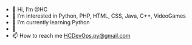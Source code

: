 - 👋 Hi, I’m @HC
- 👀 I’m interested in Python, PHP, HTML, CSS, Java, C++, VideoGames
- 🌱 I’m currently learning Python
- 💞️ 
- 📫 How to reach me HCDevOps.py@gmail.com

<!---
kuzho/kuzho is a ✨ special ✨ repository because its `README.md` (this file) appears on your GitHub profile.
You can click the Preview link to take a look at your changes.
--->
